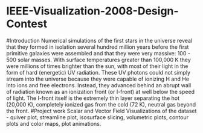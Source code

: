 # IEEE-Visualization-2008-Design-Contest
#Introduction
Numerical simulations of the first stars in the universe reveal that they formed in isolation several hundred million years before the first primitive galaxies were assembled and that they were very massive: 100 - 500 solar masses. With surface temperatures greater than 100,000 K they were millions of times brighter than the sun, with most of their light in the form of hard (energetic) UV radiation. These UV photons could not simply stream into the universe because they were capable of ionizing H and He into ions and free electrons. Instead, they advanced behind an abrupt wall of radiation known as an ionization front (or I-front) at well below the speed of light. The I-front itself is the extremely thin layer separating the hot (20,000 K), completely ionized gas from the cold (72 K), neutral gas beyond the front.
#Project work
Scalar and Vector Field Visualizations of the dataset - quiver plot, streamline plot, isosurface slicing, volumetric plots, contour plots and color maps, plot animations.
